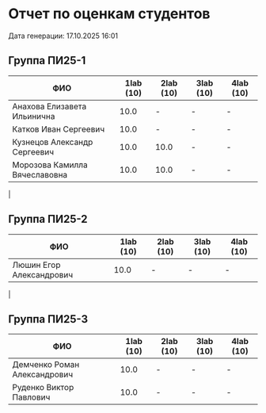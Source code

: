 # Отчет по оценкам студентов

Дата генерации: 17.10.2025 16:01

## Группа ПИ25-1

| ФИО | 1lab (10) | 2lab (10) | 3lab (10) | 4lab (10) |
|---|---|---|---|---|
| Анахова Елизавета Ильинична | 10.0 | - | - | - |
| Катков Иван Сергеевич | 10.0 | - | - | - |
| Кузнецов Александр Сергеевич | 10.0 | 10.0 | - | - |
| Морозова Камилла Вячеславовна | 10.0 | 10.0 | - | - |
|

## Группа ПИ25-2

| ФИО | 1lab (10) | 2lab (10) | 3lab (10) | 4lab (10) |
|---|---|---|---|---|
| Люшин Егор Александрович | 10.0 | - | - | - |
|

## Группа ПИ25-3

| ФИО | 1lab (10) | 2lab (10) | 3lab (10) | 4lab (10) |
|---|---|---|---|---|
| Демченко Роман Александрович | 10.0 | - | - | - |
| Руденко Виктор Павлович | 10.0 | - | - | - |
